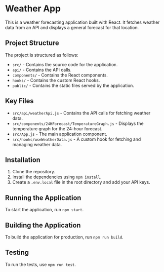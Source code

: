 # Weather App

This is a weather forecasting application built with React. It fetches weather data from an API and displays a general forecast for that location.

## Project Structure

The project is structured as follows:

- `src/` - Contains the source code for the application.
- `api/` - Contains the API calls.
- `components/` - Contains the React components.
- `hooks/` - Contains the custom React hooks.
- `public/` - Contains the static files served by the application.

## Key Files

- `src/api/weatherApi.js` - Contains the API calls for fetching weather data.
- `src/components/24HForecast/TemperatureGraph.js` - Displays the temperature graph for the 24-hour forecast.
- `src/App.js` - The main application component.
- `src/hooks/useWeatherData.js` - A custom hook for fetching and managing weather data.

## Installation

1. Clone the repository.
2. Install the dependencies using `npm install`.
3. Create a `.env.local` file in the root directory and add your API keys.

## Running the Application

To start the application, run `npm start`.

## Building the Application

To build the application for production, run `npm run build`.

## Testing

To run the tests, use `npm run test`.
